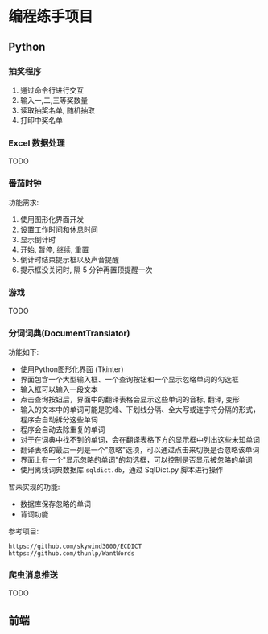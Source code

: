 # 编程练手项目

## Python

### 抽奖程序

1. 通过命令行进行交互  
2. 输入一,二,三等奖数量  
3. 读取抽奖名单, 随机抽取  
4. 打印中奖名单

### Excel 数据处理

TODO

### 番茄时钟

功能需求:

1. 使用图形化界面开发
2. 设置工作时间和休息时间
3. 显示倒计时
4. 开始, 暂停, 继续, 重置
5. 倒计时结束提示框以及声音提醒
6. 提示框没关闭时, 隔 5 分钟再置顶提醒一次

### 游戏

TODO

### 分词词典(DocumentTranslator)

功能如下:
- 使用Python图形化界面 (Tkinter)
- 界面包含一个大型输入框、一个查询按钮和一个显示忽略单词的勾选框
- 输入框可以输入一段文本
- 点击查询按钮后，界面中的翻译表格会显示这些单词的音标, 翻译, 变形
- 输入的文本中的单词可能是驼峰、下划线分隔、全大写或连字符分隔的形式，程序会自动拆分这些单词
- 程序会自动去除重复的单词
- 对于在词典中找不到的单词，会在翻译表格下方的显示框中列出这些未知单词
- 翻译表格的最后一列是一个"忽略"选项，可以通过点击来切换是否忽略该单词
- 界面上有一个"显示忽略的单词"的勾选框，可以控制是否显示被忽略的单词
- 使用离线词典数据库 `sqldict.db`，通过 SqlDict.py 脚本进行操作

暂未实现的功能:
- 数据库保存忽略的单词
- 背词功能

参考项目:
```
https://github.com/skywind3000/ECDICT
https://github.com/thunlp/WantWords
```

### 爬虫消息推送

TODO

## 前端